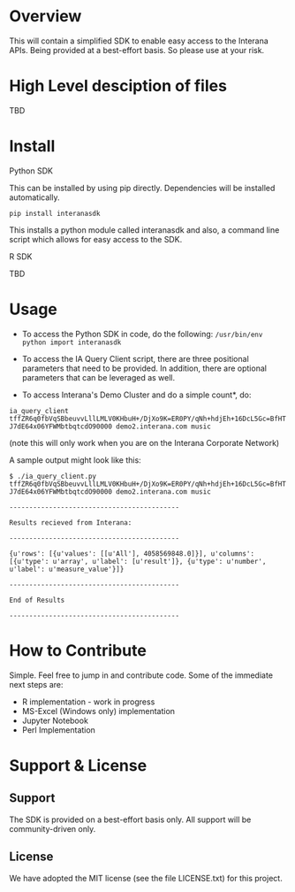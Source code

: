 Overview
==========

This will contain a simplified SDK to enable easy access to the Interana APIs.
Being provided at a best-effort basis. So please use at your risk.

High Level desciption of files
==============================

TBD

Install
=======

Python SDK 

This can be installed by using pip directly. Dependencies will be installed automatically.

`pip install interanasdk`

This installs a python module called interanasdk and also, a command line script which allows for easy access to the SDK.

R SDK

TBD

Usage
=====

* To access the Python SDK in code, do the following:
`
/usr/bin/env python
import interanasdk
`

* To access the IA Query Client script, there are three positional parameters that need to be provided.
In addition, there are optional parameters that can be leveraged as well.

* To access Interana's Demo Cluster and do a simple count*, do:

`ia_query_client tffZR6q0fbVqSBbeuvvLllLMLV0KHbuH+/DjXo9K=ER0PY/qNh+hdjEh+16DcL5Gc=BfHTJ7dE64x06YFWMbtbqtcdO90000 demo2.interana.com music`

(note this will only work when you are on the Interana Corporate Network)

A sample output might look like this:

`$ ./ia_query_client.py tffZR6q0fbVqSBbeuvvLllLMLV0KHbuH+/DjXo9K=ER0PY/qNh+hdjEh+16DcL5Gc=BfHTJ7dE64x06YFWMbtbqtcdO90000 demo2.interana.com music`

`-------------------------------------------`

`Results recieved from Interana:`

`-------------------------------------------`

`{u'rows': [{u'values': [[u'All'], 4058569848.0]}], u'columns': [{u'type': u'array', u'label': [u'result']}, {u'type': u'number', u'label': u'measure_value'}]}`

`-------------------------------------------`

`End of Results`

`-------------------------------------------`

How to Contribute
==================
Simple. Feel free to jump in and contribute code. Some of the immediate next steps are:
* R implementation - work in progress
* MS-Excel (Windows only) implementation
* Jupyter Notebook
* Perl Implementation

Support & License
=======
## Support
The SDK is provided on a best-effort basis only. All support will be community-driven only.

## License
We have adopted the MIT license (see the file LICENSE.txt) for this project.
